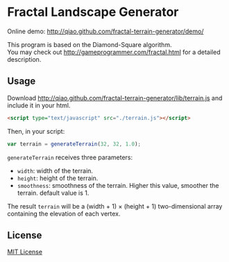 Fractal Landscape Generator
================================

Online demo: http://qiao.github.com/fractal-terrain-generator/demo/

This program is based on the Diamond-Square algorithm.  
You may check out http://gameprogrammer.com/fractal.html for a detailed description.

Usage
-----

Download http://qiao.github.com/fractal-terrain-generator/lib/terrain.js and include it in your html.

```html
<script type="text/javascript" src="./terrain.js"></script>
```

Then, in your script:

```js
var terrain = generateTerrain(32, 32, 1.0);
```

`generateTerrain` receives three parameters:

* `width`: width of the terrain.
* `height`: height of the terrain.
* `smoothness`: smoothness of the terrain. Higher this value, smoother the terrain. default value is 1.

The result `terrain` will be a (width + 1) &times; (height + 1) two-dimensional array containing the elevation of each vertex.

License
-------

[MIT License](http://www.opensource.org/licenses/mit-license.php)

